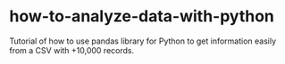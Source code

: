 # how-to-analyze-data-with-python
Tutorial of how to use pandas library for Python to get information easily from a CSV with +10,000 records.
